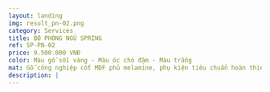 ```yaml
---
layout: landing
img: result_pn-02.png
category: Services
title: BỘ PHÒNG NGỦ SPRING
ref: SP-PN-02
price: 9.500.000 VNĐ
color: Màu gỗ sồi vàng - Màu óc chó đậm - Màu trắng
mat: Gỗ công nghiệp cốt MDF phủ melamine, phụ kiện tiêu chuẩn hoàn thiện theo thiết kế
description: |
---
```

